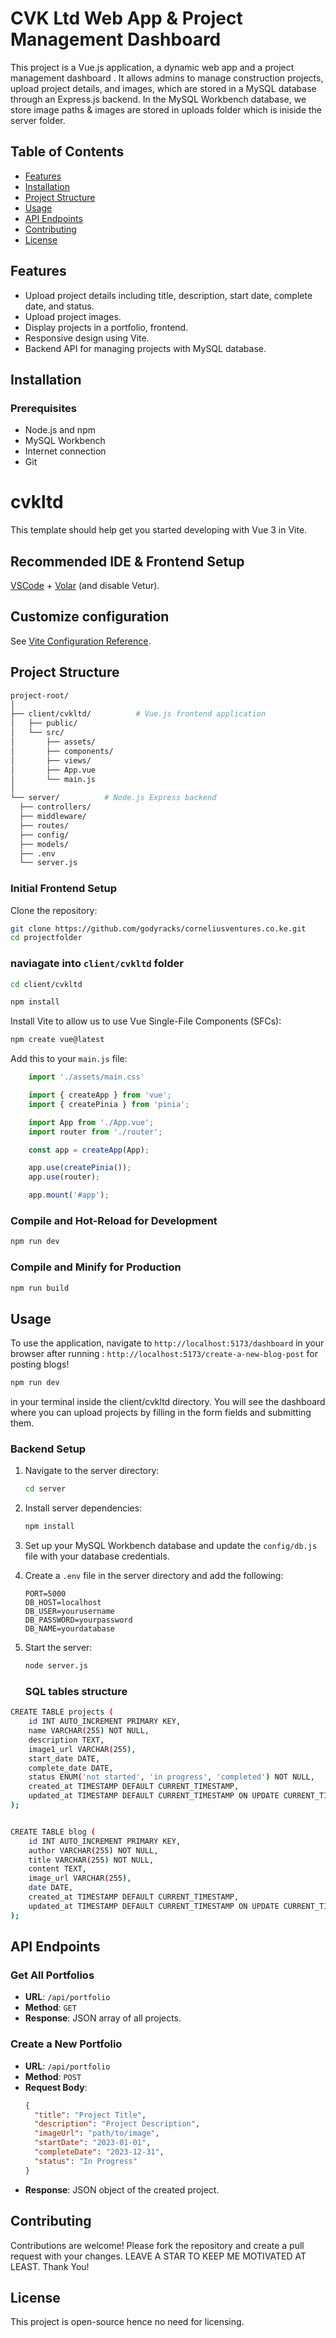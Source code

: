 # CVK Ltd  Web App & Project Management Dashboard

This project is a Vue.js application, a dynamic web app and  a project management dashboard . It allows admins to manage construction projects, upload project details, and images, which are stored in a MySQL database through an Express.js backend. In the MySQL Workbench database, we store image paths & images are stored in uploads folder which is iniside the server folder.


## Table of Contents
- [Features](#features)
- [Installation](#installation)
- [Project Structure](#project-structure)
- [Usage](#usage)
- [API Endpoints](#api-endpoints)
- [Contributing](#contributing)
- [License](#license)

## Features
- Upload project details including title, description, start date, complete date, and status.
- Upload project images.
- Display projects in a portfolio, frontend.
- Responsive design using Vite.
- Backend API for managing projects with MySQL database.

## Installation

### Prerequisites
- Node.js and npm
- MySQL Workbench
- Internet connection
- Git

# cvkltd

This template should help get you started developing with Vue 3 in Vite.

## Recommended IDE  & Frontend Setup

[VSCode](https://code.visualstudio.com/) + [Volar](https://marketplace.visualstudio.com/items?itemName=Vue.volar) (and disable Vetur).

## Customize configuration

See [Vite Configuration Reference](https://vitejs.dev/config/).


## Project Structure
  ```sh
project-root/
│
├── client/cvkltd/          # Vue.js frontend application
│   ├── public/
│   └── src/
│       ├── assets/
│       ├── components/
│       ├── views/
│       ├── App.vue
│       └── main.js
│
└── server/          # Node.js Express backend
    ├── controllers/
    ├── middleware/
    ├── routes/
    ├── config/
    ├── models/
    ├── .env
    └── server.js
```
### Initial Frontend Setup
 Clone the repository:

```sh
git clone https://github.com/godyracks/corneliusventures.co.ke.git
cd projectfolder
```

### naviagate into  ```client/cvkltd``` folder 
```sh
cd client/cvkltd
 ``` 
  

```sh
npm install
```
Install Vite to  allow us to use Vue Single-File Components (SFCs):

 ```sh
npm create vue@latest
 ```

Add this to your `main.js` file:
```js
    import './assets/main.css'

    import { createApp } from 'vue';
    import { createPinia } from 'pinia';

    import App from './App.vue';
    import router from './router';

    const app = createApp(App);

    app.use(createPinia());
    app.use(router);

    app.mount('#app');
```

### Compile and Hot-Reload for Development

```sh
npm run dev
```

### Compile and Minify for Production

```sh
npm run build
```


## Usage
To use the application, navigate to `http://localhost:5173/dashboard`  in your browser after running : `http://localhost:5173/create-a-new-blog-post` for posting blogs!
```sh 
npm run dev 
``` 
in your terminal inside the client/cvkltd directory.  You will see the dashboard where you can upload projects by filling in the form fields and submitting them.


### Backend Setup

1. Navigate to the server directory:
    ```sh
    cd server
    ```

2. Install server dependencies:
    ```sh
    npm install
    ```

3. Set up your MySQL Workbench database and update the `config/db.js` file with your database credentials.

4. Create a `.env` file in the server directory and add the following:
    ```env
    PORT=5000
    DB_HOST=localhost
    DB_USER=yourusername
    DB_PASSWORD=yourpassword
    DB_NAME=yourdatabase
    ```

5. Start the server:
    ```sh
    node server.js
    ```
    ### SQL tables structure
```sh
CREATE TABLE projects (
    id INT AUTO_INCREMENT PRIMARY KEY,
    name VARCHAR(255) NOT NULL,
    description TEXT,
    image1_url VARCHAR(255),
    start_date DATE,
    complete_date DATE,
    status ENUM('not started', 'in progress', 'completed') NOT NULL,
    created_at TIMESTAMP DEFAULT CURRENT_TIMESTAMP,
    updated_at TIMESTAMP DEFAULT CURRENT_TIMESTAMP ON UPDATE CURRENT_TIMESTAMP
);


CREATE TABLE blog (
    id INT AUTO_INCREMENT PRIMARY KEY,
    author VARCHAR(255) NOT NULL,
    title VARCHAR(255) NOT NULL,
    content TEXT,
    image_url VARCHAR(255),
    date DATE,
    created_at TIMESTAMP DEFAULT CURRENT_TIMESTAMP,
    updated_at TIMESTAMP DEFAULT CURRENT_TIMESTAMP ON UPDATE CURRENT_TIMESTAMP
);

```



## API Endpoints
### Get All Portfolios
- **URL**: `/api/portfolio`
- **Method**: `GET`
- **Response**: JSON array of all projects.

### Create a New Portfolio
- **URL**: `/api/portfolio`
- **Method**: `POST`
- **Request Body**: 
    ```json
    {
      "title": "Project Title",
      "description": "Project Description",
      "imageUrl": "path/to/image",
      "startDate": "2023-01-01",
      "completeDate": "2023-12-31",
      "status": "In Progress"
    }
    ```
- **Response**: JSON object of the created project.

## Contributing
Contributions are welcome! Please fork the repository and create a pull request with your changes. LEAVE A STAR TO KEEP ME MOTIVATED AT LEAST. Thank You!

## License
This project is open-source hence no need for licensing.
